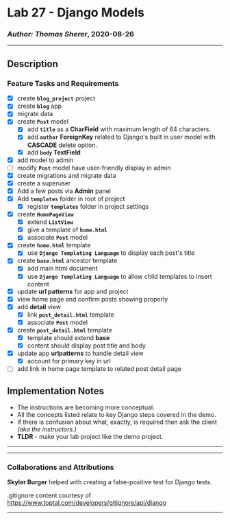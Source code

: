 # Lab 27 - Django Models

### *Author: Thomas Sherer*, 2020-08-26

---

## Description
### Feature Tasks and Requirements
- [X] create __`blog_project`__ project
- [X] create __`blog`__ app
- [X] migrate data
- [X] create __`Post`__ model
	- [X] add __`title`__ as a __CharField__ with maximum length of 64 characters.
	- [X] add __`author`__ __ForeignKey__ related to Django's built in user model with __CASCADE__ delete option.
	- [X] add __`body` TextField__ <br>

- [X] add model to admin
- [ ] modify __`Post`__ model have user-friendly display in admin
- [X] create migrations and migrate data
- [X] create a superuser
- [X] Add a few posts via __Admin__ panel
- [X] Add __`templates`__ folder in root of project
	- [X] register __`templates`__ folder in project settings <br>

- [X] create __`HomePageView`__
	- [X] extend __`ListView`__
	- [X] give a template of __`home.html`__
	- [X] associate __`Post`__ model <br>

- [X] create __`home.html`__ template
	- [X] use __`Django Templating Language`__ to display each post's title <br>

- [X] create __`base.html`__ ancestor template
	- [X] add main html document
	- [X] use __`Django Templating Language`__ to allow child templates to insert content <br>

- [X] update __url patterns__ for app and project
- [X] view home page and confirm posts showing properly
- [X] add __detail__ view
	- [X] link __`post_detail.html`__ template
	- [X] associate __`Post`__ model <br>

- [X] create __`post_detail.html`__ template
	- [X] template should extend __base__
	- [X] content should display post title and body <br>

- [X] update app __urlpatterns__ to handle detail view
	- [X] account for primary key in url <br>

- [ ] add link in home page template to related post detail page <br>

## Implementation Notes
- The instructions are becoming more conceptual.
- All the concepts listed relate to key Django steps covered in the demo.
- If there is confusion about what, exactly, is required then ask the client *(aka the instructors.)*
- __TLDR__ - make your lab project like the demo project. <br>

---

<!-- My code is [here](./) <br> -->

---

### Collaborations and Attributions
__Skyler Burger__ helped with creating a false-positive test for Django tests.

<!-- __Merry Cimakasky__ helped with NN. -->

<!-- __Lee-Roy King__ helped with NN. -->

.gitignore content courtesy of https://www.toptal.com/developers/gitignore/api/django

<!-- __likegeeks.com__ helped with [understanding chr() and ord()](https://likegeeks.com/python-caesar-cipher/) -->

---
